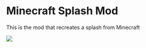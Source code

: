 # Minecraft Splash Mod
This is the mod that recreates a splash from Minecraft

![](https://github.com/ShineUA/minecraft-splash-mod-geode/blob/main/screenshots/1.png)